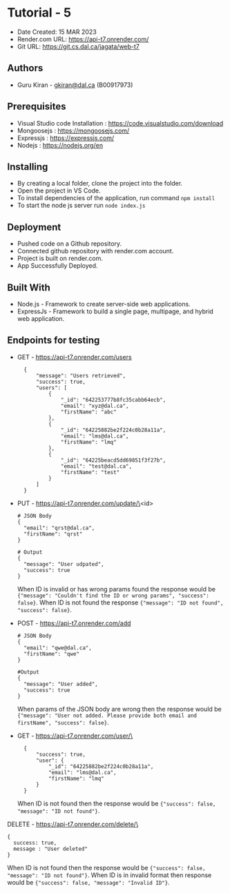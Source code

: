 # Tutorial - 5

* Date Created: 15 MAR 2023
* Render.com URL: https://api-t7.onrender.com/
* Git URL: https://git.cs.dal.ca/jagata/web-t7

## Authors

* Guru Kiran - gkiran@dal.ca (B00917973)

## Prerequisites

* Visual Studio code Installation : https://code.visualstudio.com/download
* Mongoosejs : https://mongoosejs.com/
* Expressjs : https://expressjs.com/
* Nodejs : https://nodejs.org/en

## Installing

- By creating a local folder, clone the project into the folder.
- Open the project in VS Code.
- To install dependencies of the application, run command `npm install`
- To start the node js server run `node index.js`

## Deployment

* Pushed code on a Github repository.
* Connected github repository with render.com account.
* Project is built on render.com.
* App Successfully Deployed.

## Built With

* Node.js - Framework to create server-side web applications.
* ExpressJs - Framework to build a single page, multipage, and hybrid web application.

## Endpoints for testing

- GET - https://api-t7.onrender.com/users
  ```
    {
        "message": "Users retrieved",
        "success": true,
        "users": [
            {
                "_id": "642253777b8fc35cabb64ecb",
                "email": "xyz@dal.ca",
                "firstName": "abc"
            },
            {
                "_id": "64225882be2f224c0b28a11a",
                "email": "lms@dal.ca",
                "firstName": "lmq"
            },
            {
                "_id": "64225beacd5dd69851f3f27b",
                "email": "test@dal.ca",
                "firstName": "test"
            }
        ]
    }
  ```
- PUT - https://api-t7.onrender.com/update/\<id\>
  ```
  # JSON Body
  {
    "email": "qrst@dal.ca",
    "firstName": "qrst"
  }

  # Output
  {
    "message": "User udpated",
    "success": true
  }
  ```
  When ID is invalid or has wrong params found the response would be `{"message": "Couldn't find the ID or wrong params", "success": false}`. When ID is not found the response `{"message": "ID not found", "success": false}`.

- POST - https://api-t7.onrender.com/add
  ```
  # JSON Body
  {
    "email": "qwe@dal.ca",
    "firstName": "qwe"
  }

  #Output
  {
    "message": "User added",
    "success": true
  }
  ```
  When params of the JSON body are wrong then the response would be `{"message": "User not added. Please provide both email and firstName", "success": false}`.

- GET - https://api-t7.onrender.com/user/\<id>
  ```
    {
        "success": true,
        "user": {
            "_id": "64225882be2f224c0b28a11a",
            "email": "lms@dal.ca",
            "firstName": "lmq"
        }
    }
  ```
  When ID is not found then the response would be `{"success": false, "message": "ID not found"}`.

DELETE - https://api-t7.onrender.com/delete/\<id>

  ```
  {
    success: true,
    message : "User deleted"
  }
  ```
  When ID is not found then the response would be `{"success": false, "message": "ID not found"}`. When ID is in invalid format then response would be `{"success": false, "message": "Invalid ID"}`.